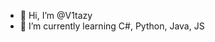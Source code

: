 - 👋 Hi, I’m @V1tazy
- 🌱 I’m currently learning С#, Python, Java, JS

<!---
V1tazy/V1tazy is a ✨ special ✨ repository because its `README.md` (this file) appears on your GitHub profile.
You can click the Preview link to take a look at your changes.
--->
